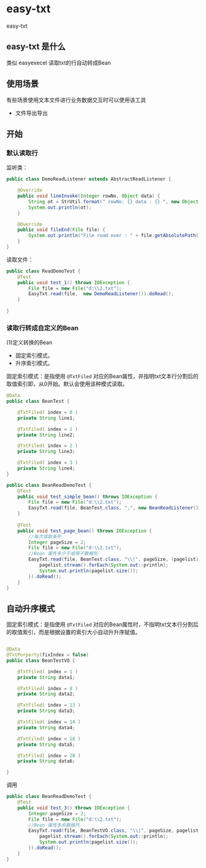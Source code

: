 # easy-txt
easy-txt

## easy-txt 是什么
类似 easyexecel 读取txt的行自动转成Bean

## 使用场景

有些场景使用文本文件进行业务数据交互时可以使用该工具

- 文件导出导出

## 开始

### 默认读取行

监听类：
```java
public class DemoReadListener extends AbstractReadListener {

    @Override
    public void lineInvoke(Integer rowNo, Object data) {
        String ot = StrUtil.format(" rowNo: {} data : {} ", new Object[]{rowNo, data});
        System.out.println(ot);
    }

    @Override
    public void fileEnd(File file) {
        System.out.println("File read over : " + file.getAbsolutePath());
    }
}
```
读取文件：
```java
public class ReadDemoTest {
    @Test
    public void test_1() throws IOException {
        File file = new File("d:\\2.txt");
        EasyTxt.read(file,  new DemoReadListener()).doRead();
    }
   
}
```

### 读取行转成自定义的Bean

(1)定义转换的Bean

- 固定索引模式。
- 升序索引模式。

固定索引模式：是指使用  `@TxtFiled` 对应的Bean属性，并指明txt文本行分割后的取值索引即，从0开始。默认会使用该种模式读取。

```java
@Data
public class BeanTest {

    @TxtFiled( index = 0 )
    private String line1;

    @TxtFiled( index = 1 )
    private String line2;

    @TxtFiled( index = 2 )
    private String line3;

    @TxtFiled( index = 3 )
    private String line4;
}
```



```java
public class BeanReadDemoTest {
    @Test
    public void test_simple_bean() throws IOException {
        File file = new File("d:\\2.txt");
        EasyTxt.read(file, BeanTest.class, ",", new BeanReadListener()).doRead();
    }
    
    @Test
    public void test_page_bean() throws IOException {
        //每次读取条件
        Integer pageSize = 2;
        File file = new File("d:\\2.txt");
        //Bean 属性多少于或等于数据列
        EasyTxt.read(file, BeanTest.class, "\\|", pageSize, (pagelist) -> {
            pagelist.stream().forEach(System.out::println);
            System.out.println(pagelist.size());
        }).doRead();
    }
}
```

## 自动升序模式

固定索引模式：是指使用  `@TxtFiled` 对应的Bean属性时，不指明txt文本行分割后的取值索引，而是根据设置的索引大小自动升升序赋值。

```java

@Data
@TxtPorperty(fixIndex = false)
public class BeanTestVO {

    @TxtFiled( index = 1 )
    private String data1;

    @TxtFiled( index = 8 )
    private String data2;

    @TxtFiled( index = 13 )
    private String data3;

    @TxtFiled( index = 14 )
    private String data4;

    @TxtFiled( index = 18 )
    private String data5;

    @TxtFiled( index = 20 )
    private String data6;

}
```

调用

```java
public class BeanReadDemoTest {
    @Test
    public void test_3() throws IOException {
        Integer pageSize = 2;
        File file = new File("d:\\2.txt");
        //Bean 属性多余数据列
        EasyTxt.read(file, BeanTestVO.class, "\\|", pageSize, pagelist -> {
            pagelist.stream().forEach(System.out::println);
            System.out.println(pagelist.size());
        }).doRead();
    }
}
```